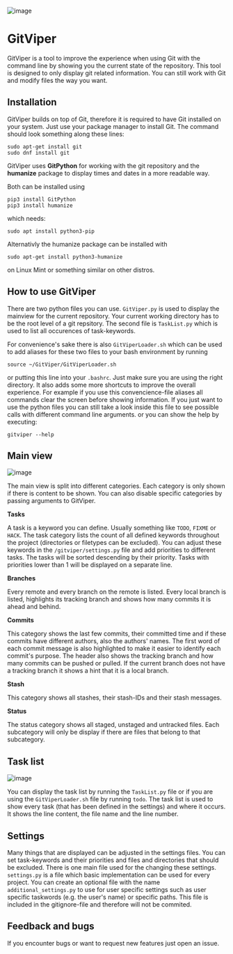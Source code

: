 ![image](https://user-images.githubusercontent.com/3453076/35360877-8035c5b2-015f-11e8-8ab2-1d74e65e3cd5.png)

# GitViper
GitViper is a tool to improve the experience when using Git with the command line by showing you the current state of the repository. This tool is designed to only display git related information. You can still work with Git and modify files the way you want.

## Installation
GitViper builds on top of Git, therefore it is required to have Git installed on your system. Just use your package manager to install Git. The command should look something along these lines:
```
sudo apt-get install git
sudo dnf install git
```

GitViper uses **GitPython** for working with the git repository and the **humanize** package to display times and dates in a more readable way.

Both can be installed using

```
pip3 install GitPython
pip3 install humanize
```

which needs:

```
sudo apt install python3-pip
```

Alternativly the humanize package can be installed with

```
sudo apt-get install python3-humanize
```

on Linux Mint or something similar on other distros.

## How to use GitViper
There are two python files you can use. `GitViper.py` is used to display the mainview for the current repository. Your current working directory has to be the root level of a git repsitory.
The second file is `TaskList.py` which is used to list all occurences of task-keywords.

For convenience's sake there is also `GitViperLoader.sh` which can be used to add aliases for these two files to your bash environment by running 
```
source ~/GitViper/GitViperLoader.sh
```
or putting this line into your `.bashrc`. Just make sure you are using the right directory. It also adds some more shortcuts to improve the overall experience. For example if you use this convencience-file aliases all commands clear the screen before showing information. If you just want to use the python files you can still take a look inside this file to see possible calls with different command line arguments. or you can show the help by executing:

```
gitviper --help
```

## Main view

![image](https://user-images.githubusercontent.com/3453076/35360910-9935f38e-015f-11e8-9b4f-447c99c8a92a.png)

The main view is split into different categories. Each category is only shown if there is content to be shown. You can also disable specific categories by passing arguments to GitViper.

**Tasks**

A task is a keyword you can define. Usually something like `TODO`, `FIXME` or `HACK`. The task category lists the count of all defined keywords throughout the project (directories or filetypes can be excluded). You can adjust these keywords in the `/gitviper/settings.py` file and add priorities to different tasks. The tasks will be sorted descending by their priority. Tasks with priorities lower than 1 will be displayed on a separate line.


**Branches**

Every remote and every branch on the remote is listed.
Every local branch is listed, highlights its tracking branch and shows how many commits it is ahead and behind.

**Commits**

This category shows the last few commits, their committed time and if these commits have different authors, also the authors' names. The first word of each commit message is also highlighted to make it easier to identify each commit's purpose.
The header also shows the tracking branch and how many commits can be pushed or pulled. If the current branch does not have a tracking branch it shows a hint that it is a local branch.

**Stash**

This category shows all stashes, their stash-IDs and their stash messages.

**Status**

The status category shows all staged, unstaged and untracked files. Each subcategory will only be display if there are files that belong to that subcategory.

## Task list

![image](https://user-images.githubusercontent.com/3453076/35360923-a97b956e-015f-11e8-9ffc-73ed4df53c3a.png)

You can display the task list by running the `TaskList.py` file or if you are using the `GitViperLoader.sh` file by running `todo`. The task list is used to show every task (that has been defined in the settings) and where it occurs. It shows the line content, the file name and the line number.

## Settings
Many things that are displayed can be adjusted in the settings files. You can set task-keywords and their priorities and files and directories that should be excluded.
There is one main file used for the changing these settings. `settings.py` is a file which basic implementation can be used for every project. You can create an optional file with the name `additional_settings.py` to use for user specific settings such as user specific taskwords (e.g. the user's name) or specific paths. This file is included in the gitignore-file and therefore will not be commited. 

## Feedback and bugs
If you encounter bugs or want to request new features just open an issue.
